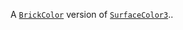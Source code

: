 A [`BrickColor`](https://create.roblox.com/docs/reference/engine/datatypes/BrickColor) version of
[`SurfaceColor3`](https://create.roblox.com/docs/reference/engine/classes/SelectionBox#SurfaceColor3)..